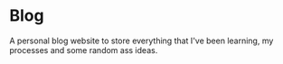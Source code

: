 # Blog
A personal blog website to store everything that I've been learning, my processes and some random ass ideas.
